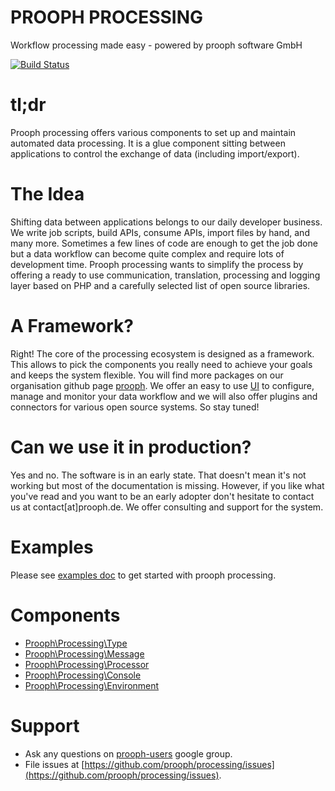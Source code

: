 PROOPH PROCESSING
=================

Workflow processing made easy - powered by prooph software GmbH

[![Build Status](https://travis-ci.org/prooph/processing.svg?branch=master)](https://travis-ci.org/prooph/processing)

# tl;dr

Prooph processing offers various components to set up and maintain automated data processing. It is a glue component
sitting between applications to control the exchange of data (including import/export).

# The Idea

Shifting data between applications belongs to our daily developer business. We write job scripts, build APIs, consume APIs, import files by hand, and many more. Sometimes a few lines of code are enough to get the job done but a data workflow can become quite complex and require lots of development time. Prooph processing wants to simplify the process by offering a ready to use communication, translation, processing and logging layer based on PHP and a carefully selected list of open source libraries.

# A Framework?

Right! The core of the processing ecosystem is designed as a framework. This allows to pick the components you really need to achieve your goals and keeps the system flexible. You will find more packages on our organisation github page [prooph](https://github.com/prooph). We offer an easy to use [UI](https://github.com/prooph/link) to configure, manage and monitor your data workflow and we will also offer plugins and connectors for various open source systems. So stay tuned!

# Can we use it in production?

Yes and no. The software is in an early state. That doesn't mean it's not working but most of the documentation is missing. However, if you like what you've read and you want to be an early adopter don't hesitate to contact us at contact[at]prooph.de. We offer consulting and support for the system.

# Examples

Please see [examples doc](examples/README.md) to get started with prooph processing.

# Components

- [Prooph\Processing\Type](library/Type/README.md)
- [Prooph\Processing\Message](library/Message/README.md)
- [Prooph\Processing\Processor](library/Processor/README.md)
- [Prooph\Processing\Console](library/Console/README.md)
- [Prooph\Processing\Environment](library/Environment/README.md)

# Support

- Ask any questions on [prooph-users](https://groups.google.com/forum/?hl=de#!forum/prooph) google group.
- File issues at [https://github.com/prooph/processing/issues](https://github.com/prooph/processing/issues).

